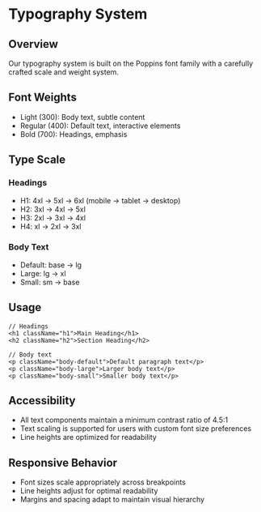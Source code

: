 
# Typography System

## Overview
Our typography system is built on the Poppins font family with a carefully crafted scale and weight system.

## Font Weights
- Light (300): Body text, subtle content
- Regular (400): Default text, interactive elements
- Bold (700): Headings, emphasis

## Type Scale
### Headings
- H1: 4xl -> 5xl -> 6xl (mobile -> tablet -> desktop)
- H2: 3xl -> 4xl -> 5xl
- H3: 2xl -> 3xl -> 4xl
- H4: xl -> 2xl -> 3xl

### Body Text
- Default: base -> lg
- Large: lg -> xl
- Small: sm -> base

## Usage
```tsx
// Headings
<h1 className="h1">Main Heading</h1>
<h2 className="h2">Section Heading</h2>

// Body text
<p className="body-default">Default paragraph text</p>
<p className="body-large">Larger body text</p>
<p className="body-small">Smaller body text</p>
```

## Accessibility
- All text components maintain a minimum contrast ratio of 4.5:1
- Text scaling is supported for users with custom font size preferences
- Line heights are optimized for readability

## Responsive Behavior
- Font sizes scale appropriately across breakpoints
- Line heights adjust for optimal readability
- Margins and spacing adapt to maintain visual hierarchy
